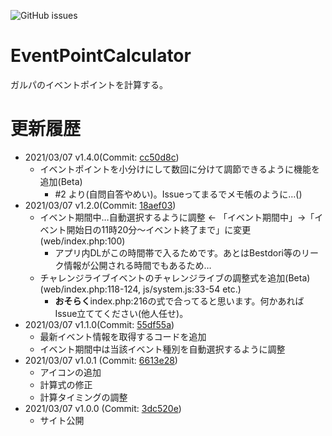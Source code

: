 ![GitHub issues](https://img.shields.io/github/issues/Tateshiki0529/EventPointCalculator)
# EventPointCalculator
ガルパのイベントポイントを計算する。
# 更新履歴
- 2021/03/07 v1.4.0(Commit: [cc50d8c](https://github.com/Tateshiki0529/EventPointCalculator/commit/cc50d8cb5857d00d7353a382cd37c3905d84e332))
	- イベントポイントを小分けにして数回に分けて調節できるように機能を追加(Beta)
		- #2 より(自問自答やめい)。Issueってまるでメモ帳のように…()
- 2021/03/07 v1.2.0(Commit: [18aef03](https://github.com/Tateshiki0529/EventPointCalculator/commit/18aef03dceafa07b7c8123c55f469f5b252fa59e))
	- イベント期間中…自動選択するように調整 <- 「イベント期間中」->「イベント開始日の11時20分～イベント終了まで」に変更 (web/index.php:100)
		- アプリ内DLがこの時間帯で入るためです。あとはBestdori等のリーク情報が公開される時間でもあるため… 
	- チャレンジライブイベントのチャレンジライブの調整式を追加(Beta) (web/index.php:118-124, js/system.js:33-54 etc.)
		- **おそらく**index.php:216の式で合ってると思います。何かあればIssue立ててください(他人任せ)。
- 2021/03/07 v1.1.0(Commit: [55df55a](https://github.com/Tateshiki0529/EventPointCalculator/commit/55df55a598dce49ebb01aff2e30dffb8e4e83c7d))
	- 最新イベント情報を取得するコードを追加
	- イベント期間中は当該イベント種別を自動選択するように調整
- 2021/03/07 v1.0.1 (Commit: [6613e28](https://github.com/Tateshiki0529/EventPointCalculator/commit/6613e280516d1ed40be32578d76a9660a319bcdd))
	- アイコンの追加
	- 計算式の修正
	- 計算タイミングの調整
- 2021/03/07 v1.0.0 (Commit: [3dc520e](https://github.com/Tateshiki0529/EventPointCalculator/commit/3dc520eac04ec9d8f0570a544d04a4fe157a24e3))
	- サイト公開